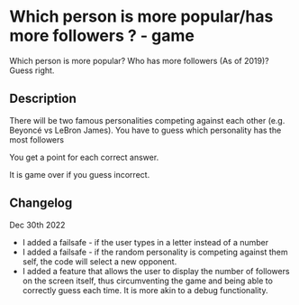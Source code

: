 # Which person is more popular/has more followers ? - game

Which person is more popular? Who has more followers (As of 2019)? Guess right.

## Description

There will be two famous personalities competing against each other (e.g. Beyoncé vs LeBron James). You have to guess which personality has the most followers

You get a point for each correct answer.

It is game over if you guess incorrect.

## Changelog

Dec 30th 2022

- I added a failsafe - if the user types in a letter instead of a number
- I added a failsafe - if the random personality is competing against them self, the code will select a new opponent.
- I added a feature that allows the user to display the number of followers on the screen itself, thus circumventing the game and being able to correctly guess each time. It is more akin to a debug functionality.
